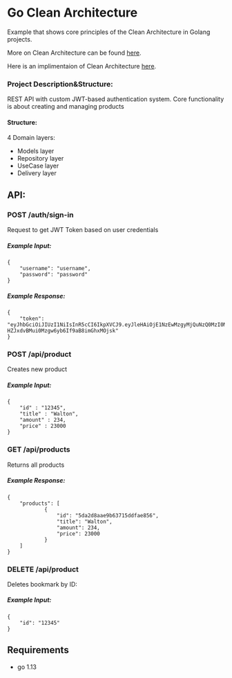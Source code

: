 # Go Clean Architecture
Example that shows core principles of the Clean Architecture in Golang projects.

More on Clean Architecture can be found <a href="https://blog.cleancoder.com/uncle-bob/2012/08/13/the-clean-architecture.html">here</a>.

Here is an implimentaion of Clean Architecture <a href="https://github.com/bxcodec/go-clean-arch">here</a>.

### Project Description&Structure:
REST API with custom JWT-based authentication system. Core functionality is about creating and managing products

#### Structure:
4 Domain layers:

- Models layer
- Repository layer
- UseCase layer
- Delivery layer

## API:



### POST /auth/sign-in

Request to get JWT Token based on user credentials

##### Example Input:
```
{
	"username": "username",
	"password": "password"
} 
```

##### Example Response:
```
{
	"token": "eyJhbGciOiJIUzI1NiIsInR5cCI6IkpXVCJ9.eyJleHAiOjE1NzEwMzgyMjQuNzQ0MzI0MiwidXNlciI6eyJJRCI6IjAwMDAwMDAwMDAwMDAwMDAwMDAwMDAwMCIsIlVzZXJuYW1lIjoiemhhc2hrZXZ5Y2giLCJQYXNzd29yZCI6IjQyODYwMTc5ZmFiMTQ2YzZiZDAyNjlkMDViZTM0ZWNmYmY5Zjk3YjUifX0.3dsyKJQ-HZJxdvBMui0Mzgw6yb6If9aB8imGhxMOjsk"
} 
```

### POST /api/product

Creates new product

##### Example Input:
```
{
	"id" : "12345",
	"title" : "Walton",
	"amount" : 234,
	"price" : 23000
} 
```

### GET /api/products

Returns all products

##### Example Response:
```
{
	"products": [
            {
                "id": "5da2d8aae9b63715ddfae856",
                "title": "Walton",
                "amount": 234,
                "price": 23000
            }
    ]
} 
```

### DELETE /api/product

Deletes bookmark by ID:

##### Example Input:
```
{
	"id": "12345"
} 
```


## Requirements
- go 1.13

